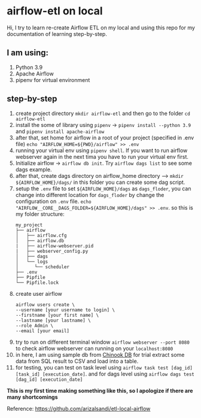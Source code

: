 # airflow-etl on local

Hi, I try to learn re-create Airflow ETL on my local and using this repo for my documentation of learning step-by-step.

## I am using:
1. Python 3.9
2. Apache Airflow
3. pipenv for virtual environment

## step-by-step
1. create project directory `mkdir airflow-etl` and then go to the folder `cd airflow-etl`
2. install the some of library using `pipenv` -> `pipenv install --python 3.9` and `pipenv install apache-airflow`
3. after that, set home for airflow in a root of your project (specified in .env file)
  `echo "AIRFLOW_HOME=${PWD}/airflow" >> .env`
4. running your virtual env using `pipenv shell`. If you want to run airflow webserver again in the next tima you have to run your virtual env first.
5. Initialize airflow -> `airflow db init`. Try `airflow dags list` to see some dags example.
6. after that, create dags directory on airflow_home directory --> `mkdir ${AIRFLOW_HOME}/dags/`
    in this folder you can create some dag script.
7. setup the `.env` file to set `${AIRFLOW_HOME}/dags` as `dags_floder`, you can change into different location for `dags_floder` by change the configuration on `.env` file.
    `echo "AIRFLOW__CORE__DAGS_FOLDER=${AIRFLOW_HOME}/dags" >> .env`.
    so this is my folder structure:
    ```
    my_project
    ├── airflow
    │   ├── airflow.cfg
    │   ├── airflow.db
    |   ├── airflow-webserver.pid
    |   ├── webserver_config.py
    │   ├── dags
    │   └── logs
    │      └── scheduler 
    ├── .env
    ├── Pipfile
    └── Pipfile.lock      
    ```                  
8. create user airflow 
    ```
    airflow users create \ 
    --username [your username to login] \ 
    --firstname [your first name] \ 
    --lastname [your lastname] \ 
    --role Admin \ 
    --email [your email]
    ```
9. try to run on different terminal window `airflow webserver --port 8080` to check airflow webserver can running on your `localhost:8080`
10. in here, I am using sample db from [Chinook DB](https://www.sqlitetutorial.net/sqlite-sample-database/) for trial extract some data from SQL result to CSV and load into a table.
11. for testing, you can test on task level using `airflow task test [dag_id] [task_id] [execution_date]`. and for dags level using `airflow dags test [dag_id] [execution_date]`


**This is my first time making something like this, so I apologize if there are many shortcomings**

Reference:
https://github.com/arizalsandi/etl-local-airflow